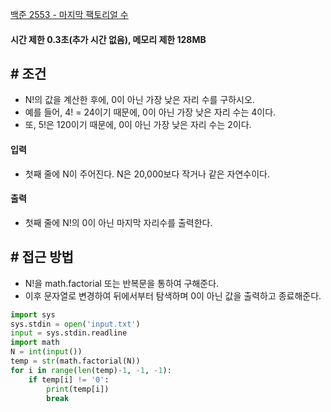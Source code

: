 
[백준 2553 - 마지막 팩토리얼 수](https://www.acmicpc.net/problem/2553)

#### **시간 제한 0.3초(추가 시간 없음), 메모리 제한 128MB**

## **# 조건**

- N!의 값을 계산한 후에, 0이 아닌 가장 낮은 자리 수를 구하시오.
- 예를 들어, 4! = 24이기 때문에, 0이 아닌 가장 낮은 자리 수는 4이다.
- 또, 5!은 120이기 때문에, 0이 아닌 가장 낮은 자리 수는 2이다.

#### **입력**
- 첫째 줄에 N이 주어진다. N은 20,000보다 작거나 같은 자연수이다.

#### **출력**
- 첫째 줄에 N!의 0이 아닌 마지막 자리수를 출력한다.

## **# 접근 방법**

- N!을 math.factorial 또는 반복문을 통하여 구해준다.
- 이후 문자열로 변경하여 뒤에서부터 탐색하며 0이 아닌 값을 출력하고 종료해준다.

```python
import sys  
sys.stdin = open('input.txt')  
input = sys.stdin.readline  
import math  
N = int(input())  
temp = str(math.factorial(N))  
for i in range(len(temp)-1, -1, -1):  
    if temp[i] != '0':  
        print(temp[i])  
        break
```
